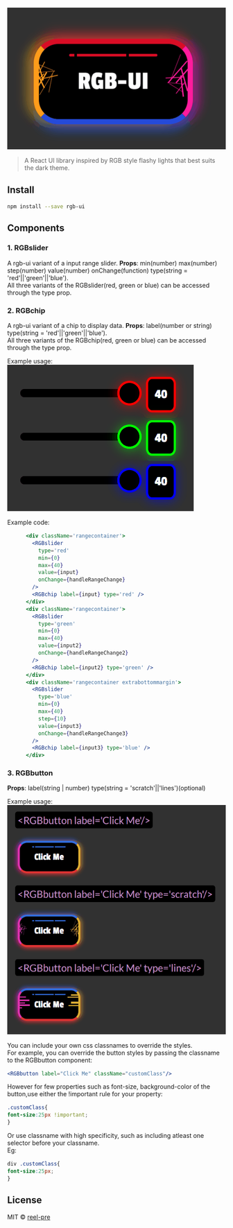 
![rgb-ui logo](./images/logo.gif)

> A React UI library inspired by RGB style flashy lights that best suits the dark theme.


## Install

```bash
npm install --save rgb-ui
```


## Components
### 1. RGBslider
A rgb-ui variant of a input range slider.
<b>Props</b>: min(number) max(number) step(number) value(number) onChange(function) type(string = 'red'||'green'||'blue').  
All three variants of the RGBslider(red, green or blue) can be accessed through the type prop.

### 2. RGBchip
A rgb-ui variant of a chip to display data.
<b>Props</b>: label(number or string) type(string = 'red'||'green'||'blue').  
All three variants of the RGBchip(red, green or blue) can be accessed through the type prop.  

Example usage:    
![rgb-ui_range](./images/range_gif_animation.gif)  

Example code:  
```jsx
      <div className='rangecontainer'>
        <RGBslider
          type='red'
          min={0}
          max={40}
          value={input}
          onChange={handleRangeChange}
        />
        <RGBchip label={input} type='red' />
      </div>
      <div className='rangecontainer'>
        <RGBslider
          type='green'
          min={0}
          max={40}
          value={input2}
          onChange={handleRangeChange2}
        />
        <RGBchip label={input2} type='green' />
      </div>
      <div className='rangecontainer extrabottommargin'>
        <RGBslider
          type='blue'
          min={0}
          max={40}
          step={10}
          value={input3}
          onChange={handleRangeChange3}
        />
        <RGBchip label={input3} type='blue' />
      </div>
```


### 3. RGBbutton
<b>Props</b>: label(string | number) type(string = 'scratch'||'lines')(optional)

Example usage:    
![rgb-ui demo example](./images/example.gif)  


You can include your own css classnames to override the styles.  
For example, you can override the button styles by passing the classname to the RGBbutton component:  
```jsx
<RGBbutton label="Click Me" className="customClass"/>  
```

However for few properties such as font-size, background-color of the button,use either the !important rule for your property:  
```css
.customClass{
font-size:25px !important;
}
```  

 Or use classname with high specificity, such as including atleast one selector before your classname.  
Eg:  
```css
div .customClass{
font-size:25px;
}
```  


## License

MIT © [reel-pre](https://github.com/reel-pre)

